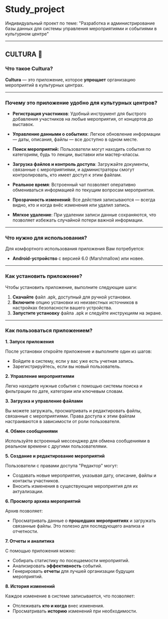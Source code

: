 # Study_project
 Индивидуальный проект по теме: "Разработка и администрирование базы данных для системы управления мероприятиями и событиями в культурном центре"
 ___

 ## CULTURA :ticket:
 ### **Что такое Cultura?**

**Cultura** — это приложение, которое **упрощает** организацию мероприятий в культурных центрах. 
___

### **Почему это приложение удобно для культурных центров?**

* **Регистрация участников**:
Удобный инструмент для быстрого добавления участников на любые мероприятия, от концертов до выставок.

* **Управление данными о событиях**:
Легкое обновление информации — даты, описания, файлы — все доступно в одном месте.

* **Поиск мероприятий:** Пользователи могут находить события по категориям, будь то лекции, выставки или мастер-классы.

* **Загрузка файлов и контроль доступа**: Загружайте документы, связанные с мероприятиями, и администраторы смогут контролировать, кто имеет доступ к этим файлам.

* **Реальное время**: Встроенный чат позволяет оперативно обмениваться информацией по текущим вопросам мероприятия.

* **Прозрачность изменений**: Все действия записываются — всегда видно, кто и когда внёс изменения или удалил запись.

* **Мягкое удаление**: При удалении записи данные сохраняются, что позволяет избежать случайной потери важной информации.

____

### **Что нужно для использования?**

Для комфортного использования приложения Вам потребуется:
* **Android-устройство** с версией 6.0 (Marshmallow) или новее.
___

### **Как установить приложение?**
Чтобы установить приложение, выполните следующие шаги:

1. **Скачайте** файл .apk, доступный для ручной установки.
2. **Включите** опцию установки из неизвестных источников в настройках безопасности вашего устройства.
3. **Запустите установку** файла .apk и следуйте инструкциям на экране.
___ 

### **Как пользоваться приложением?**

**1. Запуск приложения**

После установки откройте приложение и выполните один из шагов:

* Войдите в систему, если у вас уже есть учетная запись.
* Зарегистрируйтесь, если вы новый пользователь.

**2. Управление мероприятиями**

Легко находите нужные события с помощью системы поиска и фильтрации по дате, категории или ключевым словам.

**3. Загрузка и управление файлами**

Вы можете загружать, просматривать и редактировать файлы, связанные с мероприятиями. Права доступа к этим файлам настраиваются в зависимости от роли пользователя.

**4. Обмен сообщениями**

Используйте встроенный мессенджер для обмена сообщениями в реальном времени с другими пользователями.

**5. Создание и редактирование мероприятий**

Пользователи с правами доступа "Редактор" могут:

* Создавать новые мероприятия, указывая дату, описание, файлы и контакты участников.
* Вносить изменения в существующие мероприятия для их актуализации.

**6. Просмотр архива мероприятий**

Архив позволяет:

* Просматривать данные о **прошедших мероприятиях** и загружать связанные файлы. Это полезно для последующего анализа и отчетности.

**7. Отчеты и аналитика**

С помощью приложения можно:

* Собирать статистику по посещаемости мероприятий.
* Анализировать **эффективность** событий.
* Генерировать **отчеты** для лучшей организации будущих мероприятий.

**8. История изменений**

Каждое изменение в системе записывается, что позволяет:

* Отслеживать **кто и когда** внес изменения.
* Просматривать **историю** изменений при необходимости.